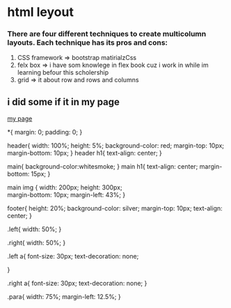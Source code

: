 # html leyout 


### There are four different techniques to create multicolumn layouts. Each technique has its pros and cons:


1. CSS framework => bootstrap matirialzCss 
2. felx box => i have som knowlege in flex book cuz i work in while im learning befour this scholership
3. grid => it about row and rows and columns


## i did some if it in my page 
[my page](https://ahmadammmoura.github.io/simple-html-page/)


*{
    margin: 0;
    padding: 0;
}

header{
    width: 100%;
    height: 5%;
    background-color: red;
    margin-top: 10px;
    margin-bottom: 10px;
}
header h1{
    text-align: center;
}

main{
    background-color:whitesmoke;
}
main h1{
    text-align: center;
    margin-bottom: 15px;
}

main img {
    width: 200px;
    height: 300px;  
    margin-bottom: 10px;
    margin-left: 43%;
}

footer{
    height: 20%;
    background-color: silver;
    margin-top: 10px;
    text-align: center;
}

.left{
    width: 50%;
}

.right{
    width: 50%;
}

.left a{
    font-size: 30px;
    text-decoration: none;
    
}

.right a{
    font-size: 30px;
    text-decoration: none;
}
   
.para{
    width: 75%;
    margin-left: 12.5%;
}
